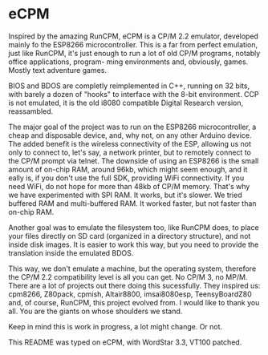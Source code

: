 # eCPM

Inspired by the amazing RunCPM, eCPM is a CP/M 2.2 emulator,
developed  mainly fo the ESP8266 microcontroller.  This is a  far
from perfect emulation, just like RunCPM, it's just enough to run
a lot of old CP/M programs, notably office applications, program-
ming environments and,  obviously,  games.  Mostly text adventure
games.

BIOS and BDOS are completly reimplemented in  C++,  running
on 32 bits, with barely a dozen of "hooks" to interface with
the 8-bit environment.  CCP is not emulated, it is the old i8080
compatible Digital Research version, reassambled.

The  major  goal  of the project was to run on  the  ESP8266
microcontroller,  a cheap and disposable device, and, why not, on
any  other  Arduino device.  The added benefit  is  the  wireless
connectivity  of  the ESP,  allowing us not only to  connect  to,
let's say, a network printer, but to remotely connect to the CP/M
prompt via telnet.  The downside of using an ESP8266 is the small
amount of on-chip RAM,  around 96kb, which might seem enough, and
it  eally  is,  if you don't use the  full  SDK,  providing  WiFi
connectivity. If you need WiFi, do not hope for more than 48kb of
CP/M  memory.  That's why we have experimented with SPI  RAM.  It
works,  but it's slower. We tried buffered RAM and multi-buffered
RAM. It worked faster, but not faster than on-chip RAM.

Another goal was to emulate the filesystem too,  like RunCPM
does,  to  place  your files directly on SD card (organized in  a
directory structure), and not inside disk images. It is easier to
work this way, but you need to provide the translation inside the
emulated BDOS.

This  way,  we don't emulate a machine,  but  the  operating
system, therefore the CP/M 2.2 compatibility level is all you can
get.  No CP/M 3,  no MP/M.  There are a lot of projects out there
doing  this  sucessfully.  They inspired  us:  cpm8266,  Z80pack,
cpmish,  Altair8800, imsai8080esp, TeensyBoardZ80 and, of course,
RunCPM, this project evolved from. I would like to thank you all.
You are the giants on whose shoulders we stand.

Keep  in mind this is work in progress,  a lot might change.
Or not.

This README was typed on eCPM, with WordStar 3.3, VT100 patched.
